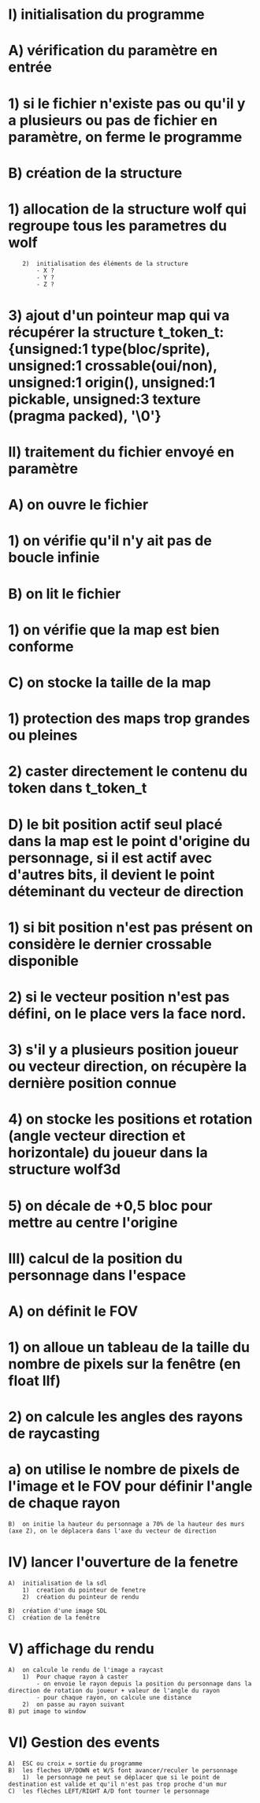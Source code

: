 # I)	initialisation du programme
#	A)	vérification du paramètre en entrée
#		1) si le fichier n'existe pas ou qu'il y a plusieurs ou pas de fichier en paramètre, on ferme le programme
#	B)	création de la structure
#		1)  allocation de la structure wolf qui regroupe tous les parametres du wolf
		2)  initialisation des éléments de la structure
			- X ?
			- Y ?
			- Z ?
#		3)  ajout d'un pointeur map qui va récupérer la structure t_token_t:{unsigned:1 type(bloc/sprite), unsigned:1 crossable(oui/non), unsigned:1 origin(), unsigned:1 pickable, unsigned:3 texture (pragma packed), '\0'}

# II)	traitement du fichier envoyé en paramètre
#	A)	on ouvre le fichier
#		1)	on vérifie qu'il n'y ait pas de boucle infinie
#	B)	on lit le fichier
#		1)	on vérifie que la map est bien conforme
#	C)	on stocke la taille de la map
#		1)	protection des maps trop grandes ou pleines
#		2)  caster directement le contenu du token dans t_token_t
#	D)	le bit position actif seul placé dans la map est le point d'origine du personnage, si il est actif avec d'autres bits, il devient le point déteminant du vecteur de direction
#		1)	si bit position n'est pas présent on considère le dernier crossable disponible
#		2)  si le vecteur position n'est pas défini, on le place vers la face nord.
#		3)	s'il y a plusieurs position joueur ou vecteur direction, on récupère la dernière position connue
#		4)	on stocke les positions et rotation (angle vecteur direction et horizontale) du joueur dans la structure wolf3d
#		5)  on décale de +0,5 bloc pour mettre au centre l'origine

# III)	calcul de la position du personnage dans l'espace
#	A)	on définit le FOV
#		1)  on alloue un tableau de la taille du nombre de pixels sur la fenêtre (en float llf)
#		2)  on calcule les angles des rayons de raycasting
#            a)  on utilise le nombre de pixels de l'image et le FOV pour définir l'angle de chaque rayon
	B)	on initie la hauteur du personnage a 70% de la hauteur des murs (axe Z), on le déplacera dans l'axe du vecteur de direction

# IV)	lancer l'ouverture de la fenetre
	A)	initialisation de la sdl
		1)	creation du pointeur de fenetre
		2)	création du pointeur de rendu
		
	B)	création d'une image SDL
	C)	création de la fenêtre

# V)	affichage du rendu
    A)	on calcule le rendu de l'image a raycast
		1)	Pour chaque rayon à caster
			- on envoie le rayon depuis la position du personnage dans la direction de rotation du joueur + valeur de l'angle du rayon
			- pour chaque rayon, on calcule une distance
		2)	on passe au rayon suivant
    B) put image to window

# VI)     Gestion des events
	A)	ESC ou croix = sortie du programme
	B)	les fleches UP/DOWN et W/S font avancer/reculer le personnage
        1)  le personnage ne peut se déplacer que si le point de destination est valide et qu'il n'est pas trop proche d'un mur
	C)	les flèches LEFT/RIGHT A/D font tourner le personnage
